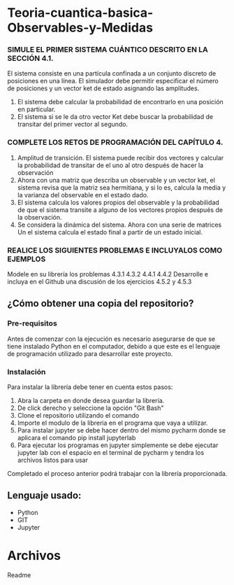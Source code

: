 
# Teoria-cuantica-basica-Observables-y-Medidas
### SIMULE EL PRIMER SISTEMA CUÁNTICO DESCRITO EN LA SECCIÓN 4.1.
El sistema consiste en una partícula confinada a un conjunto discreto de posiciones en una línea. El simulador debe permitir especificar el número de posiciones y un vector ket de estado asignando las amplitudes.
1. El sistema debe calcular la probabilidad de encontrarlo en una posición en particular.
2. El sistema si se le da otro vector Ket debe buscar la probabilidad de transitar del primer vector al segundo.
### COMPLETE LOS RETOS DE PROGRAMACIÓN DEL CAPÍTULO 4.
1. Amplitud de transición. El sistema puede recibir dos vectores y calcular la probabilidad de transitar de el uno al otro después de hacer la observación
2. Ahora con una matriz que describa un observable y un vector ket, el sistema revisa que la matriz sea hermitiana, y si lo es, calcula la media y la varianza del observable en el estado dado.
3. El sistema calcula los valores propios del observable y la probabilidad de que el sistema transite a alguno de los vectores propios después de la observación.
4. Se considera la dinámica del sistema. Ahora con una serie de matrices Un el sistema calcula el estado final a partir de un estado inicial.
### REALICE LOS SIGUIENTES PROBLEMAS E INCLUYALOS COMO EJEMPLOS
Modele en su librería los problemas
4.3.1
4.3.2
4.4.1
4.4.2
Desarrolle e incluya en el Github una discusión de los ejercicios 4.5.2 y 4.5.3
## ¿Cómo obtener una copia del repositorio?
### Pre-requisitos
Antes de comenzar con la ejecución es necesario asegurarse de que se tiene instalado Python en el computador, debido a que este es el lenguaje de programación utilizado para desarrollar este proyecto.

### Instalación 
Para instalar la librería debe tener en cuenta estos pasos:
1. Abra la carpeta en donde desea guardar la librería.
2. De click derecho y seleccione la opción "Git Bash"
3. Clone el repositorio utilizando el comando 
4. Importe el modulo de la libreria en el programa que vaya a utilizar.
5. Para instalar jupyter se debe hacer dentro del mismo pycharm donde se aplicara el comando pip install jupyterlab
6. Para ejecutar los programas en jupyter simplemente se debe ejecutar jupyter lab con el espacio en el terminal de pycharm y tendra los archivos listos para usar
   
Completado el proceso anterior podrá trabajar con la librería proporcionada.

## Lenguaje usado:
* Python
* GIT
* Jupyter

# Archivos
Readme

